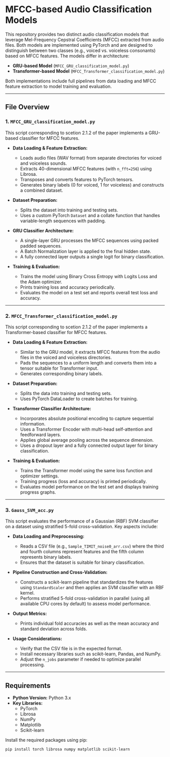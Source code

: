 # MFCC-based Audio Classification Models

This repository provides two distinct audio classification models that leverage Mel-Frequency Cepstral Coefficients (MFCC) extracted from audio files. Both models are implemented using PyTorch and are designed to distinguish between two classes (e.g., voiced vs. voiceless consonants) based on MFCC features. The models differ in architecture:

- **GRU-based Model** (`MFCC_GRU_classification_model.py`)
- **Transformer-based Model** (`MFCC_Transformer_classification_model.py`)

Both implementations include full pipelines from data loading and MFCC feature extraction to model training and evaluation.

---

## File Overview

### 1. `MFCC_GRU_classification_model.py`  
This script corresponding to scetion 2.1.2 of the paper implements a GRU-based classifier for MFCC features.

- **Data Loading & Feature Extraction:**  
  - Loads audio files (WAV format) from separate directories for voiced and voiceless sounds.
  - Extracts 40-dimensional MFCC features (with `n_fft=256`) using Librosa.
  - Transposes and converts features to PyTorch tensors.
  - Generates binary labels (0 for voiced, 1 for voiceless) and constructs a combined dataset.

- **Dataset Preparation:**  
  - Splits the dataset into training and testing sets.
  - Uses a custom PyTorch `Dataset` and a collate function that handles variable-length sequences with padding.

- **GRU Classifier Architecture:**  
  - A single-layer GRU processes the MFCC sequences using packed padded sequences.
  - A Batch Normalization layer is applied to the final hidden state.
  - A fully connected layer outputs a single logit for binary classification.

- **Training & Evaluation:**  
  - Trains the model using Binary Cross Entropy with Logits Loss and the Adam optimizer.
  - Prints training loss and accuracy periodically.
  - Evaluates the model on a test set and reports overall test loss and accuracy.


---

### 2. `MFCC_Transformer_classification_model.py`  
This script corresponding to scetion 2.1.2 of the paper implements a Transformer-based classifier for MFCC features.

- **Data Loading & Feature Extraction:**  
  - Similar to the GRU model, it extracts MFCC features from the audio files in the voiced and voiceless directories.
  - Pads the sequences to a uniform length and converts them into a tensor suitable for Transformer input.
  - Generates corresponding binary labels.

- **Dataset Preparation:**  
  - Splits the data into training and testing sets.
  - Uses PyTorch DataLoader to create batches for training.

- **Transformer Classifier Architecture:**  
  - Incorporates absolute positional encoding to capture sequential information.
  - Uses a Transformer Encoder with multi-head self-attention and feedforward layers.
  - Applies global average pooling across the sequence dimension.
  - Uses a dropout layer and a fully connected output layer for binary classification.

- **Training & Evaluation:**  
  - Trains the Transformer model using the same loss function and optimizer settings.
  - Training progress (loss and accuracy) is printed periodically.
  - Evaluates model performance on the test set and displays training progress graphs.


---




### 3. `Gauss_SVM_acc.py`
This script evaluates the performance of a Gaussian (RBF) SVM classifier on a dataset using stratified 5-fold cross-validation. Key aspects include:

- **Data Loading and Preprocessing:**  
  - Reads a CSV file (e.g., `Sample_TIMIT_noise0_arr.csv`) where the third and fourth columns represent features and the fifth column represents binary labels.
  - Ensures that the dataset is suitable for binary classification.

- **Pipeline Construction and Cross-Validation:**  
  - Constructs a scikit-learn pipeline that standardizes the features using `StandardScaler` and then applies an SVM classifier with an RBF kernel.
  - Performs stratified 5-fold cross-validation in parallel (using all available CPU cores by default) to assess model performance.

- **Output Metrics:**  
  - Prints individual fold accuracies as well as the mean accuracy and standard deviation across folds.

- **Usage Considerations:**  
  - Verify that the CSV file is in the expected format.  
  - Install necessary libraries such as scikit-learn, Pandas, and NumPy.
  - Adjust the `n_jobs` parameter if needed to optimize parallel processing.

---

## Requirements

- **Python Version:** Python 3.x  
- **Key Libraries:**  
  - PyTorch  
  - Librosa  
  - NumPy  
  - Matplotlib  
  - Scikit-learn  

Install the required packages using pip:

```bash
pip install torch librosa numpy matplotlib scikit-learn
